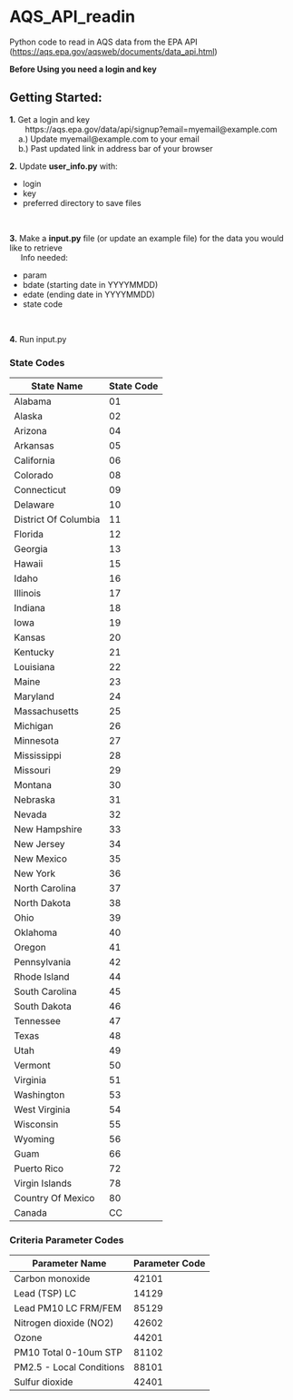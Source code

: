 # AQS_API_readin
Python code to read in AQS data from the EPA API (https://aqs.epa.gov/aqsweb/documents/data_api.html)

**Before Using you need a login and key**
## Getting Started: 
**1.** Get a login and key <br />
&nbsp;&nbsp;&nbsp;&nbsp;&nbsp;&nbsp; https\://<span></span>aqs\.epa\.gov/data/api/signup?email=myemail<span></span>@example\.com  <br/>
&nbsp;&nbsp;&nbsp;&nbsp;a.) Update myemail<span></span>@example\.com to your email  <br/>
&nbsp;&nbsp;&nbsp;&nbsp;b.) Past updated link in address bar of your browser <br/>

**2.** Update **user_info.py** with: 
 - login
 - key
 - preferred directory to save files
 <br/>
 <a/>
 
**3.** Make a **input.py** file (or update an example file) for the data you would like to retrieve <br /> 
&nbsp;&nbsp;&nbsp;&nbsp; Info needed:
 - param
 - bdate (starting date in YYYYMMDD)
 - edate (ending date in YYYYMMDD)
 - state code
 <br/>
 <a/>
 
**4.** Run input.py <br/>


### State Codes
<table>
<thead>
<tr>
<th>State Name</th>
<th>State Code</th>
</tr>
</thead>
<tbody>
<tr>
<td>Alabama</td>
<td>01</td>
</tr>
<tr>
<td>Alaska</td>
<td>02</td>
</tr>
<tr>
<td>Arizona</td>
<td>04</td>
</tr>
<tr>
<td>Arkansas</td>
<td>05</td>
</tr>
<tr>
<td>California</td>
<td>06</td>
</tr>
<tr>
<td>Colorado</td>
<td>08</td>
</tr>
<tr>
<td>Connecticut</td>
<td>09</td>
</tr>
<tr>
<td>Delaware</td>
<td>10</td>
</tr>
<tr>
<td>District Of Columbia</td>
<td>11</td>
</tr>
<tr>
<td>Florida</td>
<td>12</td>
</tr>
<tr>
<td>Georgia</td>
<td>13</td>
</tr>
<tr>
<td>Hawaii</td>
<td>15</td>
</tr>
<tr>
<td>Idaho</td>
<td>16</td>
</tr>
<tr>
<td>Illinois</td>
<td>17</td>
</tr>
<tr>
<td>Indiana</td>
<td>18</td>
</tr>
<tr>
<td>Iowa</td>
<td>19</td>
</tr>
<tr>
<td>Kansas</td>
<td>20</td>
</tr>
<tr>
<td>Kentucky</td>
<td>21</td>
</tr>
<tr>
<td>Louisiana</td>
<td>22</td>
</tr>
<tr>
<td>Maine</td>
<td>23</td>
</tr>
<tr>
<td>Maryland</td>
<td>24</td>
</tr>
<tr>
<td>Massachusetts</td>
<td>25</td>
</tr>
<tr>
<td>Michigan</td>
<td>26</td>
</tr>
<tr>
<td>Minnesota</td>
<td>27</td>
</tr>
<tr>
<td>Mississippi</td>
<td>28</td>
</tr>
<tr>
<td>Missouri</td>
<td>29</td>
</tr>
<tr>
<td>Montana</td>
<td>30</td>
</tr>
<tr>
<td>Nebraska</td>
<td>31</td>
</tr>
<tr>
<td>Nevada</td>
<td>32</td>
</tr>
<tr>
<td>New Hampshire</td>
<td>33</td>
</tr>
<tr>
<td>New Jersey</td>
<td>34</td>
</tr>
<tr>
<td>New Mexico</td>
<td>35</td>
</tr>
<tr>
<td>New York</td>
<td>36</td>
</tr>
<tr>
<td>North Carolina</td>
<td>37</td>
</tr>
<tr>
<td>North Dakota</td>
<td>38</td>
</tr>
<tr>
<td>Ohio</td>
<td>39</td>
</tr>
<tr>
<td>Oklahoma</td>
<td>40</td>
</tr>
<tr>
<td>Oregon</td>
<td>41</td>
</tr>
<tr>
<td>Pennsylvania</td>
<td>42</td>
</tr>
<tr>
<td>Rhode Island</td>
<td>44</td>
</tr>
<tr>
<td>South Carolina</td>
<td>45</td>
</tr>
<tr>
<td>South Dakota</td>
<td>46</td>
</tr>
<tr>
<td>Tennessee</td>
<td>47</td>
</tr>
<tr>
<td>Texas</td>
<td>48</td>
</tr>
<tr>
<td>Utah</td>
<td>49</td>
</tr>
<tr>
<td>Vermont</td>
<td>50</td>
</tr>
<tr>
<td>Virginia</td>
<td>51</td>
</tr>
<tr>
<td>Washington</td>
<td>53</td>
</tr>
<tr>
<td>West Virginia</td>
<td>54</td>
</tr>
<tr>
<td>Wisconsin</td>
<td>55</td>
</tr>
<tr>
<td>Wyoming</td>
<td>56</td>
</tr>
<tr>
<td>Guam</td>
<td>66</td>
</tr>
<tr>
<td>Puerto Rico</td>
<td>72</td>
</tr>
<tr>
<td>Virgin Islands</td>
<td>78</td>
</tr>
<tr>
<td>Country Of Mexico</td>
<td>80</td>
</tr>
<tr>
<td>Canada</td>
<td>CC</td>
</tr>
</tbody>
</table>

### Criteria Parameter Codes

<table>
<thead>
<tr>
<th>Parameter Name</th>
<th>Parameter Code</th>
</tr>
</thead>
<tbody>
<tr>
<td>Carbon monoxide</td>
<td>42101</td>
</tr>
<tr>
<td>Lead (TSP) LC</td>
<td>14129</td>
</tr>
<tr>
<td>Lead PM10 LC FRM/FEM</td>
<td>85129</td>
</tr>
<tr>
<td>Nitrogen dioxide (NO2)</td>
<td>42602</td>
</tr>
<tr>
<td>Ozone</td>
<td>44201</td>
</tr>
<tr>
<td>PM10 Total 0-10um STP</td>
<td>81102</td>
</tr>
<tr>
<td>PM2.5 - Local Conditions</td>
<td>88101</td>
</tr>
<tr>
<td>Sulfur dioxide</td>
<td>42401</td>
</tr>
</tbody>
</table>
